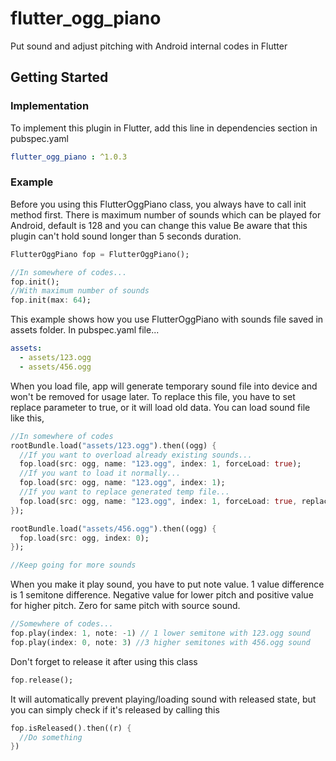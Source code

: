 # flutter_ogg_piano

Put sound and adjust pitching with Android internal codes in Flutter

## Getting Started

### Implementation

To implement this plugin in Flutter, add this line in dependencies section in pubspec.yaml

```yaml
flutter_ogg_piano : ^1.0.3
```

### Example

Before you using this FlutterOggPiano class, you always have to call init method first.
There is maximum number of sounds which can be played for Android, default is 128 and you can change this value
Be aware that this plugin can't hold sound longer than 5 seconds duration.

```dart
FlutterOggPiano fop = FlutterOggPiano();

//In somewhere of codes...
fop.init();
//With maximum number of sounds
fop.init(max: 64);
```

This example shows how you use FlutterOggPiano with sounds file saved in assets folder.
In pubspec.yaml file...

```yaml
assets:
  - assets/123.ogg
  - assets/456.ogg
```

When you load file, app will generate temporary sound file into device and won't be removed for usage later.
To replace this file, you have to set replace parameter to true, or it will load old data.
You can load sound file like this,

```dart
//In somewhere of codes
rootBundle.load("assets/123.ogg").then((ogg) {
  //If you want to overload already existing sounds...
  fop.load(src: ogg, name: "123.ogg", index: 1, forceLoad: true);
  //If you want to load it normally...
  fop.load(src: ogg, name: "123.ogg", index: 1);
  //If you want to replace generated temp file...
  fop.load(src: ogg, name: "123.ogg", index: 1, forceLoad: true, replace: true);
});

rootBundle.load("assets/456.ogg").then((ogg) {
  fop.load(src: ogg, index: 0);
});

//Keep going for more sounds
```

When you make it play sound, you have to put note value.
1 value difference is 1 semitone difference. 
Negative value for lower pitch and positive value for higher pitch.
Zero for same pitch with source sound.

```dart
//Somewhere of codes...
fop.play(index: 1, note: -1) // 1 lower semitone with 123.ogg sound
fop.play(index: 0, note: 3) //3 higher semitones with 456.ogg sound
```

Don't forget to release it after using this class

```dart
fop.release();
```

It will automatically prevent playing/loading sound with released state,
but you can simply check if it's released by calling this

```dart
fop.isReleased().then((r) {
  //Do something
})
```
